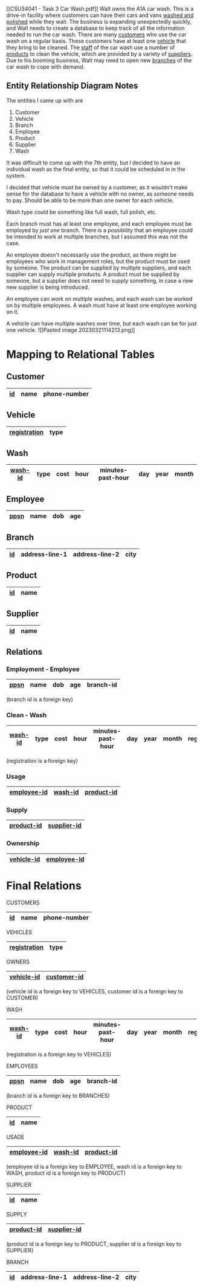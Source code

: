 [[CSU34041 - Task 3 Car Wash.pdf]]
Walt owns the A1A car wash. This is a drive-in facility where customers can have their cars and vans <u>washed and polished</u> while they wait. The business is expanding unexpectedly quickly, and Walt needs to create a database to keep track of all the information needed to run the car wash. There are many <u>customers</u> who use the car wash on a regular basis. These customers have at least one <u>vehicle</u> that they bring to be cleaned. The <u>staff</u> of the car wash use a number of <u>products</u> to clean the vehicle, which are provided by a variety of <u>suppliers</u>. Due to his booming business, Walt may need to open new <u>branches</u> of the car wash to cope with demand.

## Entity Relationship Diagram Notes
The entities I came up with are 
1. Customer
2. Vehicle
3. Branch
4. Employee
5. Product
6. Supplier
7. Wash

It was difficult to come up with the 7th entity, but I decided to have an individual wash as the final entity, so that it could be scheduled in in the system.

I decided that vehicle must be owned by a customer, as it wouldn't make sense for the database to have a vehicle with no owner, as someone needs to pay. Should be able to be more than one owner for each vehicle.

Wash type could be something like full wash, full polish, etc.

Each branch must has at least one employee, and each employee must be employed by *just one* branch. There is a possibility that an employee could be intended to work at multiple branches, but I assumed this was not the case.

An employee doesn't necessarily use the product, as there might be employees who work in management roles, but the product must be used by someone. The product can be supplied by multiple suppliers, and each supplier can supply multiple products. A product must be supplied by someone, but a supplier does not need to supply something, in case a new new supplier is being introduced.

An employee can work on multiple washes, and each wash can be worked on by multiple employees. A wash must have at least one employee working on it. 

A vehicle can have multiple washes over time, but each wash can be for just one vehicle.
![[Pasted image 20230321114213.png]]
# Mapping to Relational Tables
## Customer
| <u>id</u> | name | phone-number |
| --------- | ---- | ------------ |

## Vehicle
| <u>registration</u> | type | 
| ------------------- | ---- |

## Wash
| <u>wash-id</u> | type | cost | hour | minutes-past-hour | day | year | month | 
| --------- | ---- | ---- | ---- | ----------------- | --- | ---- | ----- |

## Employee
| <u>ppsn</u> | name | dob | age | 
| ---- | ---- | --- | --- |

## Branch
| <u>id</u> | address-line-1 | address-line-2 | city | 
| --------- | -------------- | -------------- | ---- |

## Product
| <u>id</u> | name | 
| --------- | ---- |

## Supplier
| <u>id</u> | name | 
| --------- | ---- |

## Relations
### Employment - Employee
| <u>ppsn</u> | name | dob | age | branch-id | 
| ----------- | ---- | --- | --- | --------- |
(branch id is a foreign key)

### Clean - Wash
| <u>wash-id</u> | type | cost | hour | minutes-past-hour | day | year | month | registration | 
| -------------- | ---- | ---- | ---- | ----------------- | --- | ---- | ----- | ------------ |
(registration is a foreign key)

### Usage
| <u>employee-id</u> | <u>wash-id</u> | <u>product-id</u> | 
| ------------------ | -------------- | ----------------- |

### Supply
| <u>product-id</u> | <u>supplier-id</u> | 
| ----------------- | ------------------ |

### Ownership
| <u>vehicle-id</u> | <u>employee-id</u> | 
| ----------------- | ------------------ |


# Final Relations
CUSTOMERS

| <u>id</u> | name | phone-number |
| --------- | ---- | ------------ |

VEHICLES

| <u>registration</u> | type | 
| ------------------- | ---- |

OWNERS

| <u>vehicle-id</u> | <u>customer-id</u> |
| ----------------- | ------------------ |
(vehicle id is a foreign key to VEHICLES, customer id is a foreign key to CUSTOMER)


WASH

| <u>wash-id</u> | type | cost | hour | minutes-past-hour | day | year | month | registration | 
| -------------- | ---- | ---- | ---- | ----------------- | --- | ---- | ----- | ------------ |
(registration is a foreign key to VEHICLES)

EMPLOYEES

| <u>ppsn</u> | name | dob | age | branch-id |
| ----------- | ---- | --- | --- | --------- |
(branch id is a foreign key to BRANCHES)


PRODUCT

| <u>id</u> | name |
| --------- | ---- |


USAGE

| <u>employee-id</u> | <u>wash-id</u> | <u>product-id</u> | 
| ------------------ | -------------- | ----------------- |
(employee id is a foreign key to EMPLOYEE, wash id is a foreign key to WASH, product id is a foreign key to PRODUCT)

SUPPLIER

| <u>id</u> | name | 
| --------- | ---- |

SUPPLY

| <u>product-id</u> | <u>supplier-id</u> | 
| ----------------- | ------------------ |
(product id is a foreign key to PRODUCT, supplier id is a foreign key to SUPPLIER)

BRANCH

| <u>id</u> | address-line-1 | address-line-2 | city | 
| --------- | -------------- | -------------- | ---- |


